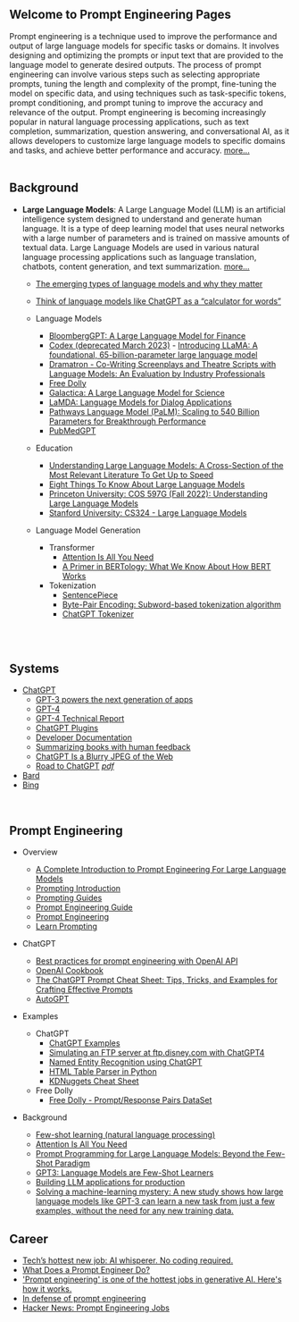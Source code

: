 ## Welcome to Prompt Engineering Pages  

Prompt engineering is a technique used to improve the performance and output of large language models for specific tasks or domains. It involves designing and optimizing the prompts or input text that are provided to the language model to generate desired outputs. The process of prompt engineering can involve various steps such as selecting appropriate prompts, tuning the length and complexity of the prompt, fine-tuning the model on specific data, and using techniques such as task-specific tokens, prompt conditioning, and prompt tuning to improve the accuracy and relevance of the output. Prompt engineering is becoming increasingly popular in natural language processing applications, such as text completion, summarization, question answering, and conversational AI, as it allows developers to customize large language models to specific domains and tasks, and achieve better performance and accuracy. [more...](https://en.wikipedia.org/wiki/Prompt_engineering)  
<br>

## Background
- **Large Language Models**: A Large Language Model (LLM) is an artificial intelligence system designed to understand and generate human language. It is a type of deep learning model that uses neural networks with a large number of parameters and is trained on massive amounts of textual data. Large Language Models are used in various natural language processing applications such as language translation, chatbots, content generation, and text summarization. [more...](https://en.wikipedia.org/wiki/Large_language_model)

  - [The emerging types of language models and why they matter
  ](https://techcrunch.com/2022/04/28/the-emerging-types-of-language-models-and-why-they-matter/)
  - [Think of language models like ChatGPT as a “calculator for words”](https://simonwillison.net/2023/Apr/2/calculator-for-words/)
  - Language Models
    - [BloombergGPT: A Large Language Model for Finance](https://doi.org/10.48550/arXiv.2303.17564)
    - [Codex (deprecated March 2023)](https://platform.openai.com/docs/guides/code)    - [Introducing LLaMA: A foundational, 65-billion-parameter large language model](https://ai.facebook.com/blog/large-language-model-llama-meta-ai/)
    - [Dramatron - Co-Writing Screenplays and Theatre Scripts with Language Models: An Evaluation by Industry Professionals](https://arxiv.org/abs/2209.14958)
    - [Free Dolly](https://www.databricks.com/blog/2023/04/12/dolly-first-open-commercially-viable-instruction-tuned-llm)
    - [Galactica: A Large Language Model for Science](https://arxiv.org/abs/2201.08239)
    - [LaMDA: Language Models for Dialog Applications](https://arxiv.org/abs/2201.08239)
    - [Pathways Language Model (PaLM): Scaling to 540 Billion Parameters for Breakthrough Performance](https://ai.googleblog.com/2022/04/pathways-language-model-palm-scaling-to.html)
    - [PubMedGPT](https://crfm.stanford.edu/2022/12/15/pubmedgpt.html)


  - Education
    - [Understanding Large Language Models: A Cross-Section of the Most Relevant Literature To Get Up to Speed](https://magazine.sebastianraschka.com/p/understanding-large-language-models)
    - [Eight Things To Know About Large Language Models](https://cims.nyu.edu/~sbowman/eightthings.pdf)
    - [Princeton University: COS 597G (Fall 2022): Understanding Large Language Models](https://www.cs.princeton.edu/courses/archive/fall22/cos597G/)
    - [Stanford University: CS324 - Large Language Models](https://stanford-cs324.github.io/winter2022/)

  - Language Model Generation
    - Transformer
      - [Attention Is All You Need](https://arxiv.org/pdf/1706.03762.pdf)
      - [A Primer in BERTology: What We Know About How BERT Works](https://arxiv.org/pdf/2002.12327.pdf)
    - Tokenization
      - [SentencePiece](https://github.com/google/sentencepiece)
      - [Byte-Pair Encoding: Subword-based tokenization algorithm](https://towardsdatascience.com/byte-pair-encoding-subword-based-tokenization-algorithm-77828a70bee0)
      - [ChatGPT Tokenizer](https://platform.openai.com/tokenizer)

<br>
<br>


## Systems
- [ChatGPT](https://chat.openai.com/chat)
  - [GPT-3 powers the next generation of apps](https://openai.com/blog/gpt-3-apps) 
  - [GPT-4](https://openai.com/product/gpt-4) 
  - [GPT-4 Technical Report](https://doi.org/10.48550/arXiv.2303.08774)
  - [ChatGPT Plugins](https://platform.openai.com/docs/plugins/introduction)
  - [Developer Documentation](https://platform.openai.com/docs/introduction)
  - [Summarizing books with human feedback](https://openai.com/research/summarizing-books)
  - [ChatGPT Is a Blurry JPEG of the Web](https://www.newyorker.com/tech/annals-of-technology/chatgpt-is-a-blurry-jpeg-of-the-web)
  - [Road to ChatGPT](https://www.linkedin.com/posts/ramar_the-road-to-chatgpt-an-informal-explainer-activity-7038334518004482048-h3G5?utm_source=share&utm_medium=member_desktop)   [*pdf*](https://drive.google.com/file/d/1-Gw1QsZEVhPYSeeNYnlrcgk_FbwuUTwq/view?pli=1)
- [Bard](https://bard.google.com)
- [Bing](https://www.microsoft.com/en-us/bing)

<br>


## Prompt Engineering
- Overview
  - [A Complete Introduction to Prompt Engineering For Large Language Models](https://www.mihaileric.com/posts/a-complete-introduction-to-prompt-engineering/)
  - [Prompting Introduction](https://github.com/dair-ai/Prompt-Engineering-Guide/blob/main/guides/prompts-intro.md)
  - [Prompting Guides](https://github.com/dair-ai/Prompt-Engineering-Guide/tree/main/guides)  
  - [Prompt Engineering Guide](https://www.promptingguide.ai/)
  - [Prompt Engineering](https://lilianweng.github.io/posts/2023-03-15-prompt-engineering)
  - [Learn Prompting](https://learnprompting.org/docs/intro)

- ChatGPT
  - [Best practices for prompt engineering with OpenAI API](https://help.openai.com/en/articles/6654000-best-practices-for-prompt-engineering-with-openai-api)
  - [OpenAI Cookbook](https://github.com/openai/openai-cookbook)
  - [The ChatGPT Prompt Cheat Sheet: Tips, Tricks, and Examples for Crafting Effective Prompts](https://docs.kanaries.net/articles/chatgpt-prompt-cheat-sheet)
  - [AutoGPT](https://autogpt.net/category/autogpt/)
- Examples
  - ChatGPT
    - [ChatGPT Examples](https://platform.openai.com/examples)
    - [Simulating an FTP server at ftp.disney.com with ChatGPT4](https://www.filestash.app/2023/04/01/chat-gpt-acting-as-a-ftp-server)
    - [Named Entity Recognition using ChatGPT](src/ner-chatgpt.md)
    - [HTML Table Parser in Python](src/htmltableparser-chatgpt.md)
    - [KDNuggets Cheat Sheet](https://www.kdnuggets.com/publications/sheets/ChatGPT_Cheatsheet_Costa.pdf)
  - Free Dolly
    - [Free Dolly - Prompt/Response Pairs DataSet](https://github.com/databrickslabs/dolly/tree/master/data)
- Background
  - [Few-shot learning (natural language processing)](https://en.wikipedia.org/wiki/Few-shot_learning_(natural_language_processing))
  - [Attention Is All You Need](https://arxiv.org/pdf/1706.03762.pdf)
  - [Prompt Programming for Large Language Models: Beyond the Few-Shot Paradigm](https://arxiv.org/pdf/2102.07350.pdf)
  - [GPT3: Language Models are Few-Shot Learners](https://arxiv.org/pdf/2005.14165.pdf)
  - [Building LLM applications for production](https://huyenchip.com/2023/04/11/llm-engineering.html#prompt_engineering_challenges)
  - [Solving a machine-learning mystery: A new study shows how large language models like GPT-3 can learn a new task from just a few examples, without the need for any new training data.](https://news.mit.edu/2023/large-language-models-in-context-learning-0207)

## Career
- [Tech’s hottest new job: AI whisperer. No coding required.](https://www.washingtonpost.com/technology/2023/02/25/prompt-engineers-techs-next-big-job/) 
- [What Does a Prompt Engineer Do?](https://medium.com/sopmac-ai/what-does-a-prompt-engineer-do-f00c6f2ad1ab)
- ['Prompt engineering' is one of the hottest jobs in generative AI. Here's how it works.](https://www.businessinsider.com/prompt-engineering-ai-chatgpt-jobs-explained-2023-3)
- [In defense of prompt engineering](https://simonwillison.net/2023/Feb/21/in-defense-of-prompt-engineering)
- [Hacker News: Prompt Engineering Jobs](https://news.ycombinator.com/item?id=35411037)
